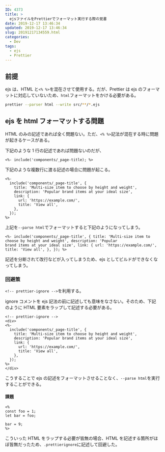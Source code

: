 ```yaml
---
ID: 4373
title: >
  ejsファイルをPrettierでフォーマット実行する際の覚書
date: 2019-12-17 13:46:34
updated: 2019-12-17 13:46:34
slug: 20191217134559.html
categories:
  - Dev
tags:
  - ejs
  - Prettier
---
```


## 前提

ejs は、HTML と`<% %>`を混在させて使用する。だが、Prettier は ejs のフォーマットに対応していないため、`html`フォーマットをかける必要がある。

```bash
prettier --parser html --write src/**/*.ejs
```

## ejs を html フォーマットする問題

HTML のみの記述であれば全く問題ない。ただ、`<% %>`記法が混在する時に問題が起きるケースがある。

下記のような 1 行の記述であれば問題ないのだが、

```ejs
<%- include('components/_page-title); %>
```

下記のような複数行に渡る記述の場合に問題が起こる。

```ejs
<%-
  include('components/_page-title', {
    title: 'Multi-size item to choose by height and weight',
    description: 'Popular brand items at your ideal size',
    link: {
      url: 'https://example.com/',
      title: 'View all',
    },
  });
%>
```

上記を`--parse html`でフォーマットすると下記のようになってしまう。

```ejs
<%- include('components/_page-title', { title: 'Multi-size item to choose by height and weight', description: 'Popular
brand items at your ideal size', link: { url: 'https://example.com/', title: 'View all', }, }); %>
```

記述を分断されて改行などが入ってしまうため、ejs としてビルドができなくなってしまう。

### 回避策

`<!-- prettier-ignore -->`を利用する。

ignore コメントを ejs 記法の前に記述しても意味をなさない。そのため、下記のように HTML 要素をラップして記述する必要がある。

```ejs
<!-- prettier-ignore -->
<div>
<%-
  include('components/_page-title', {
    title: 'Multi-size item to choose by height and weight',
    description: 'Popular brand items at your ideal size',
    link: {
      url: 'https://example.com/',
      title: 'View all',
    },
  });
%>
</div>
```

こうすることで ejs の記述をフォーマットさせることなく、`--parse html`を実行することができる。

#### 課題

```ejs
<%
const foo = 1;
let bar = foo;

bar = 9;
%>
```

こういった HTML をラップする必要が皆無の場合、HTML を記述する箇所がほぼ皆無だったため、`.prettierignore`に記述して回避した。
